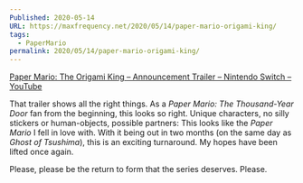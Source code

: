```yaml
---
Published: 2020-05-14
URL: https://maxfrequency.net/2020/05/14/paper-mario-origami-king/
tags:
  - PaperMario
permalink: 2020/05/14/paper-mario-origami-king/
---
```

[Paper Mario: The Origami King – Announcement Trailer – Nintendo Switch – YouTube](https://www.youtube.com/watch?v=FX6DTLcWUdY)

That trailer shows all the right things. As a *Paper Mario: The Thousand-Year Door* fan from the beginning, this looks so right. Unique characters, no silly stickers or human-objects, possible partners: This looks like the *Paper Mario* I fell in love with. With it being out in two months (on the same day as *Ghost of Tsushima*), this is an exciting turnaround. My hopes have been lifted once again.

Please, please be the return to form that the series deserves. Please.